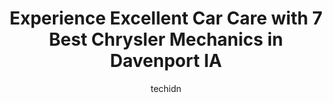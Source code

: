 ---
layout: ampstory
image: https://images.unsplash.com/photo-1623564493214-6137dff043ad?ixlib=rb-4.0.3&ixid=MnwxMjA3fDB8MHxwaG90by1wYWdlfHx8fGVufDB8fHx8&auto=format&fit=crop&w=640&h=853&q=80
author: techidn
featured: false
description: Searching for the finest Chrysler Mechanic in Davenport IA, USA? Look no further than the 7 best Chrysler Mechanic in the area, where youll find a team of highly qualified professionals rea
title: Experience Excellent Car Care with 7 Best Chrysler Mechanics in Davenport IA
cover:
   title: Experience Excellent Car Care with 7 Best Chrysler Mechanics in Davenport IA
   subtitle: Rickpate
   background: https://images.unsplash.com/photo-1623564493214-6137dff043ad?ixlib=rb-4.0.3&ixid=MnwxMjA3fDB8MHxwaG90by1wYWdlfHx8fGVufDB8fHx8&auto=format&fit=crop&w=640&h=853&q=80

pages: 
 - layout: thirds
   top: <h1>#1 River City Tire & Automotive</h1>
   bottom: "<p>Awesome service from start to finish. Friendly staff checks you in. Your vehicle is in the garage within 10 minutes. 15 minutes later I got a detailed text from the mecha</p>"
   background: https://www.knot35.com/toplist/wp-content/uploads/2023/06/best-chrysler-mechanic-1-in-davenport-ia-1685837440.jpeg
   backgroundblur: true
 - layout: thirds
   top: <h1>#2 Auto Repair Davenport - Dales Service Center</h1>
   bottom: "<p>3830 W Locust St, Davenport, IA 52804, United States</p>"
   background: https://www.knot35.com/toplist/wp-content/uploads/2023/06/best-chrysler-mechanic-2-in-davenport-ia-1685837441.jpeg
   cta:
      link: https://www.knot35.com/toplist/experience-excellent-car-care-with-7-best-chrysler-mechanics-in-davenport-ia/
      text: Experience Excellent Car Care with 7 Best Chrysler Mechanics in Davenport IA
 - layout: thirds
   top: <h1>#3 Cars Trucks & Vans</h1>
   bottom: "<p>3201 Hickory Grove Rd, Davenport, IA 52806, United States</p>"
   background: https://www.knot35.com/toplist/wp-content/uploads/2023/06/best-chrysler-mechanic-3-in-davenport-ia-1685837441.jpeg
   cta:
      link: https://www.knot35.com/toplist/experience-excellent-car-care-with-7-best-chrysler-mechanics-in-davenport-ia/
      text: Experience Excellent Car Care with 7 Best Chrysler Mechanics in Davenport IA
 - layout: thirds
   top: <h1>#4 Choice Automotive</h1>
   bottom: "<p>5324 N Pine St, Davenport, IA 52806, United States</p>"
   background: https://images.unsplash.com/photo-1462556791646-c201b8241a94?ixlib=rb-4.0.3&ixid=MnwxMjA3fDB8MHxwaG90by1wYWdlfHx8fGVufDB8fHx8&auto=format&fit=crop&w=640&h=853&q=80
   cta:
      link: https://www.knot35.com/toplist/experience-excellent-car-care-with-7-best-chrysler-mechanics-in-davenport-ia/
      text: Experience Excellent Car Care with 7 Best Chrysler Mechanics in Davenport IA
 - layout: thirds
   top: <h1>#5 My Mobile Mechanic</h1>
   bottom: "<p>2905 N Brady St, Davenport, IA 52803, United States</p>"
   background: https://images.unsplash.com/photo-1547366785-564103df7e13?ixlib=rb-4.0.3&ixid=MnwxMjA3fDB8MHxwaG90by1wYWdlfHx8fGVufDB8fHx8&auto=format&fit=crop&w=640&h=853&q=80
   cta:
      link: https://www.knot35.com/toplist/experience-excellent-car-care-with-7-best-chrysler-mechanics-in-davenport-ia/
      text: Experience Excellent Car Care with 7 Best Chrysler Mechanics in Davenport IA
 - layout: thirds
   top: <h1>#6 My mechanic services</h1>
   bottom: "<p>21085 N Brady St unit C, Davenport, IA 52806, United States</p>"
   background: https://images.unsplash.com/photo-1510906594845-bc082582c8cc?ixlib=rb-4.0.3&ixid=MnwxMjA3fDB8MHxwaG90by1wYWdlfHx8fGVufDB8fHx8&auto=format&fit=crop&w=640&h=853&q=80
   cta:
      link: https://www.knot35.com/toplist/experience-excellent-car-care-with-7-best-chrysler-mechanics-in-davenport-ia/
      text: Experience Excellent Car Care with 7 Best Chrysler Mechanics in Davenport IA
 - layout: thirds
   top: <h1>#7 Dittmers Service Inc</h1>
   bottom: "<p>1356 W Locust St, Davenport, IA 52804, United States</p>"
   background: https://images.unsplash.com/photo-1595364397663-fca4f075d796?ixlib=rb-4.0.3&ixid=MnwxMjA3fDB8MHxwaG90by1wYWdlfHx8fGVufDB8fHx8&auto=format&fit=crop&w=640&h=853&q=80
   cta:
      link: https://www.knot35.com/toplist/experience-excellent-car-care-with-7-best-chrysler-mechanics-in-davenport-ia/
      text: Experience Excellent Car Care with 7 Best Chrysler Mechanics in Davenport IA
 - layout: thirds
   middle: Continue reading...
   background: https://images.unsplash.com/photo-1496096265110-f83ad7f96608?ixlib=rb-4.0.3&ixid=MnwxMjA3fDB8MHxwaG90by1wYWdlfHx8fGVufDB8fHx8&auto=format&fit=crop&w=640&h=853&q=80
   cta:
      link: https://www.knot35.com/toplist/experience-excellent-car-care-with-7-best-chrysler-mechanics-in-davenport-ia/
      text: Experience Excellent Car Care with 7 Best Chrysler Mechanics in Davenport IA
      
---